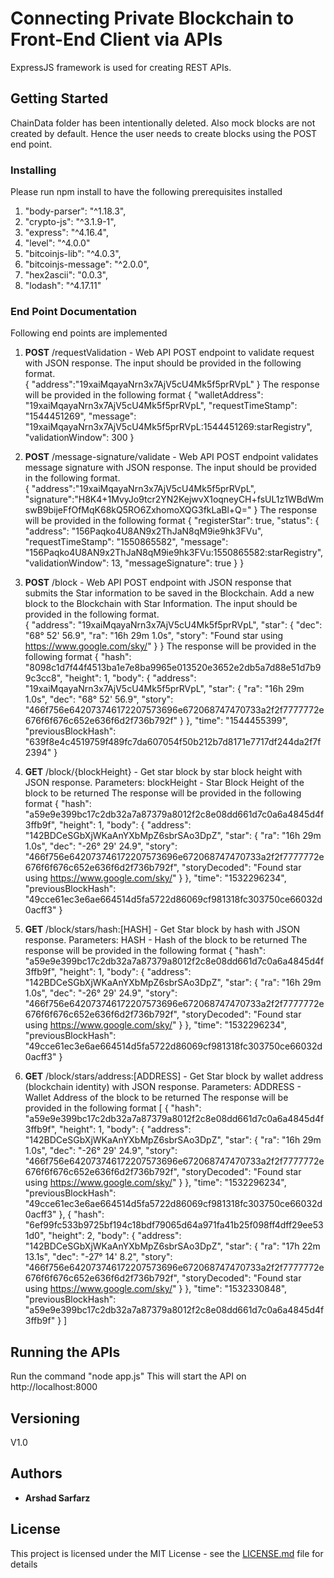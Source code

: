 # Connecting Private Blockchain to Front-End Client via APIs

ExpressJS framework is used for creating REST APIs.

## Getting Started

ChainData folder has been intentionally deleted. Also mock blocks are not created by default. 
Hence the user needs to create blocks using the POST end point.


### Installing

Please run npm install to have the following prerequisites installed
1. "body-parser": "^1.18.3",
2. "crypto-js": "^3.1.9-1",
3. "express": "^4.16.4",
4. "level": "^4.0.0"
5. "bitcoinjs-lib": "^4.0.3",
6. "bitcoinjs-message": "^2.0.0",
7. "hex2ascii": "0.0.3",
8. "lodash": "^4.17.11"

### End Point Documentation

Following end points are implemented
1. **POST** /requestValidation - Web API POST endpoint to validate request with JSON response. The input should be provided in the following format.  
  { "address":"19xaiMqayaNrn3x7AjV5cU4Mk5f5prRVpL" }
The response will be provided in the following format
{
    "walletAddress": "19xaiMqayaNrn3x7AjV5cU4Mk5f5prRVpL",
    "requestTimeStamp": "1544451269",
    "message": "19xaiMqayaNrn3x7AjV5cU4Mk5f5prRVpL:1544451269:starRegistry",
    "validationWindow": 300
}

2. **POST** /message-signature/validate - Web API POST endpoint validates message signature with JSON response. The input should be provided in the following format.  
  {
  "address":"19xaiMqayaNrn3x7AjV5cU4Mk5f5prRVpL",
  "signature":"H8K4+1MvyJo9tcr2YN2KejwvX1oqneyCH+fsUL1z1WBdWmswB9bijeFfOfMqK68kQ5RO6ZxhomoXQG3fkLaBl+Q="
  }
  The response will be provided in the following format
  {
      "registerStar": true,
      "status": {
          "address": "156Paqko4U8AN9x2ThJaN8qM9ie9hk3FVu",
          "requestTimeStamp": "1550865582",
          "message": "156Paqko4U8AN9x2ThJaN8qM9ie9hk3FVu:1550865582:starRegistry",
          "validationWindow": 13,
          "messageSignature": true
      }
  }

3. **POST** /block - Web API POST endpoint with JSON response that submits the Star information to be saved in the Blockchain. Add a new block to the Blockchain with Star Information. The input should be provided in the following format.  
  {
      "address": "19xaiMqayaNrn3x7AjV5cU4Mk5f5prRVpL",
      "star": {
                  "dec": "68° 52' 56.9",
                  "ra": "16h 29m 1.0s",
                  "story": "Found star using https://www.google.com/sky/"
              }
  }
  The response will be provided in the following format
  {
      "hash": "8098c1d7f44f4513ba1e7e8ba9965e013520e3652e2db5a7d88e51d7b99c3cc8",
      "height": 1,
      "body": {
          "address": "19xaiMqayaNrn3x7AjV5cU4Mk5f5prRVpL",
          "star": {
              "ra": "16h 29m 1.0s",
              "dec": "68° 52' 56.9",
              "story": "466f756e642073746172207573696e672068747470733a2f2f7777772e676f6f676c652e636f6d2f736b792f"
          }
      },
      "time": "1544455399",
      "previousBlockHash": "639f8e4c4519759f489fc7da607054f50b212b7d8171e7717df244da2f7f2394"
  }


4. **GET** /block/{blockHeight} - Get star block by star block height with JSON response.
   Parameters: blockHeight - Star Block Height of the block to be returned
  The response will be provided in the following format
  {
    "hash": "a59e9e399bc17c2db32a7a87379a8012f2c8e08dd661d7c0a6a4845d4f3ffb9f",
    "height": 1,
    "body": {
      "address": "142BDCeSGbXjWKaAnYXbMpZ6sbrSAo3DpZ",
      "star": {
        "ra": "16h 29m 1.0s",
        "dec": "-26° 29' 24.9",
        "story": "466f756e642073746172207573696e672068747470733a2f2f7777772e676f6f676c652e636f6d2f736b792f",
        "storyDecoded": "Found star using https://www.google.com/sky/"
      }
    },
    "time": "1532296234",
    "previousBlockHash": "49cce61ec3e6ae664514d5fa5722d86069cf981318fc303750ce66032d0acff3"
  }

5. **GET** /block/stars/hash:[HASH] - Get Star block by hash with JSON response.
   Parameters: HASH - Hash of the block to be returned
  The response will be provided in the following format
  {
    "hash": "a59e9e399bc17c2db32a7a87379a8012f2c8e08dd661d7c0a6a4845d4f3ffb9f",
    "height": 1,
    "body": {
      "address": "142BDCeSGbXjWKaAnYXbMpZ6sbrSAo3DpZ",
      "star": {
        "ra": "16h 29m 1.0s",
        "dec": "-26° 29' 24.9",
        "story": "466f756e642073746172207573696e672068747470733a2f2f7777772e676f6f676c652e636f6d2f736b792f",
        "storyDecoded": "Found star using https://www.google.com/sky/"
      }
    },
    "time": "1532296234",
    "previousBlockHash": "49cce61ec3e6ae664514d5fa5722d86069cf981318fc303750ce66032d0acff3"
  }

6. **GET** /block/stars/address:[ADDRESS] - Get Star block by wallet address (blockchain identity) with JSON response.
   Parameters: ADDRESS - Wallet Address of the block to be returned
  The response will be provided in the following format
  [
    {
      "hash": "a59e9e399bc17c2db32a7a87379a8012f2c8e08dd661d7c0a6a4845d4f3ffb9f",
      "height": 1,
      "body": {
        "address": "142BDCeSGbXjWKaAnYXbMpZ6sbrSAo3DpZ",
        "star": {
          "ra": "16h 29m 1.0s",
          "dec": "-26° 29' 24.9",
          "story": "466f756e642073746172207573696e672068747470733a2f2f7777772e676f6f676c652e636f6d2f736b792f",
          "storyDecoded": "Found star using https://www.google.com/sky/"
        }
      },
      "time": "1532296234",
      "previousBlockHash": "49cce61ec3e6ae664514d5fa5722d86069cf981318fc303750ce66032d0acff3"
    },
    {
      "hash": "6ef99fc533b9725bf194c18bdf79065d64a971fa41b25f098ff4dff29ee531d0",
      "height": 2,
      "body": {
        "address": "142BDCeSGbXjWKaAnYXbMpZ6sbrSAo3DpZ",
        "star": {
          "ra": "17h 22m 13.1s",
          "dec": "-27° 14' 8.2",
          "story": "466f756e642073746172207573696e672068747470733a2f2f7777772e676f6f676c652e636f6d2f736b792f",
          "storyDecoded": "Found star using https://www.google.com/sky/"
        }
      },
      "time": "1532330848",
      "previousBlockHash": "a59e9e399bc17c2db32a7a87379a8012f2c8e08dd661d7c0a6a4845d4f3ffb9f"
    }
  ]

## Running the APIs

Run the command "node app.js" This will start the API on http://localhost:8000


## Versioning

V1.0


## Authors

* **Arshad Sarfarz**


## License

This project is licensed under the MIT License - see the [LICENSE.md](LICENSE.md) file for details
